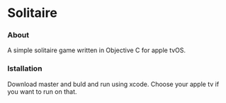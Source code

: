 # Solitaire

### About
A simple solitaire game written in Objective C for apple tvOS.  

### Istallation
Download master and buld and run using xcode.  Choose your apple tv if you want to run on that. 
